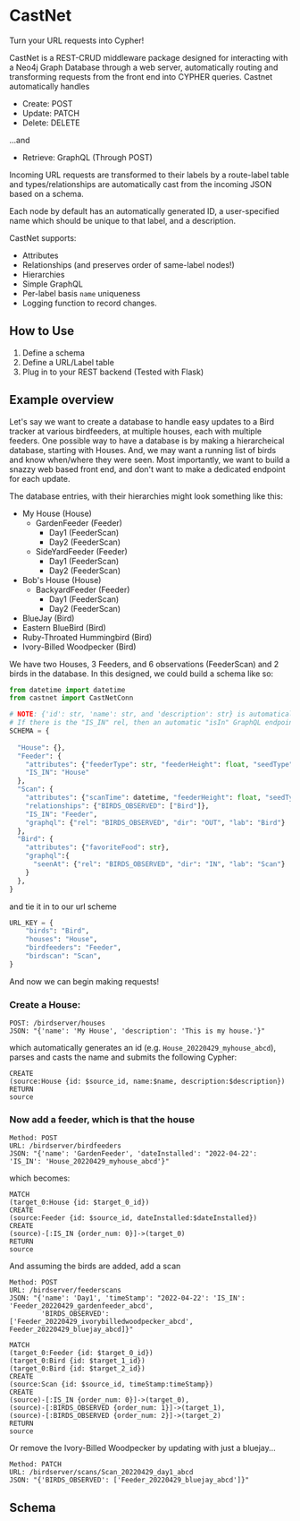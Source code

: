 # CastNet
Turn your URL requests into Cypher!

CastNet is a REST-CRUD middleware package designed for interacting with a Neo4j Graph Database through a web server, automatically routing and transforming requests from the front end into CYPHER queries. Castnet automatically handles
* Create: POST
* Update: PATCH
* Delete: DELETE

...and

* Retrieve: GraphQL (Through POST)

Incoming URL requests are transformed to their labels by a route-label table and types/relationships are automatically cast from the incoming JSON based on a schema.

Each node by default has an automatically generated ID, a user-specified name which should be unique to that label, and a description.

CastNet supports:
* Attributes
* Relationships (and preserves order of same-label nodes!)
* Hierarchies
* Simple GraphQL
* Per-label basis `name` uniqueness
* Logging function to record changes.

## How to Use
1. Define a schema
2. Define a URL/Label table
3. Plug in to your REST backend (Tested with Flask)

## Example overview
Let's say we want to create a database to handle easy updates to a Bird tracker at various birdfeeders, at multiple houses, each with multiple feeders. One possible way to have a database is by making a hierarcheical database, starting with Houses. And, we may want a running list of birds and know when/where they were seen. Most importantly, we want to build a snazzy web based front end, and don't want to make a dedicated endpoint for each update.

The database entries, with their hierarchies might look something like this:

* My House (House)
  * GardenFeeder (Feeder)
    * Day1 (FeederScan)
    * Day2 (FeederScan)
  * SideYardFeeder (Feeder)
    * Day1 (FeederScan)
    * Day2 (FeederScan)
* Bob's House (House)
  * BackyardFeeder (Feeder)
    * Day1 (FeederScan)
    * Day2 (FeederScan)
* BlueJay (Bird)
* Eastern BlueBird (Bird)
* Ruby-Throated Hummingbird (Bird)
* Ivory-Billed Woodpecker (Bird)

We have two Houses, 3 Feeders, and 6 observations (FeederScan) and 2 birds in the database. In this designed, we could build a schema like so:

```python
from datetime import datetime
from castnet import CastNetConn

# NOTE: {'id': str, 'name': str, and 'description': str} is automatically added to attributes
# If there is the "IS_IN" rel, then an automatic "isIn" GraphQL endpoint is created.
SCHEMA = {
  
  "House": {},
  "Feeder": {
    "attributes": {"feederType": str, "feederHeight": float, "seedType": str, "dateInstalled": datetime},
    "IS_IN": "House"
  },
  "Scan": {
    "attributes": {"scanTime": datetime, "feederHeight": float, "seedType": str, "dateInstalled": datetime},
    "relationships": {"BIRDS_OBSERVED": ["Bird"]},
    "IS_IN": "Feeder",
    "graphql": {"rel": "BIRDS_OBSERVED", "dir": "OUT", "lab": "Bird"}
  },
  "Bird": {
    "attributes": {"favoriteFood": str},
    "graphql":{
      "seenAt": {"rel": "BIRDS_OBSERVED", "dir": "IN", "lab": "Scan"}
    }
  },
}
```
and tie it in to our url scheme
```python
URL_KEY = {
    "birds": "Bird",
    "houses": "House",
    "birdfeeders": "Feeder",
    "birdscan": "Scan",
}
```

And now we can begin making requests!

### Create a House:
```
POST: /birdserver/houses
JSON: "{'name': 'My House', 'description': 'This is my house.'}"
``` 
which automatically generates an id (e.g. `House_20220429_myhouse_abcd`), parses and casts the name and submits the following Cypher:
```
CREATE
(source:House {id: $source_id, name:$name, description:$description})
RETURN
source
```
### Now add a feeder, which is that the house
```
Method: POST
URL: /birdserver/birdfeeders
JSON: "{'name': 'GardenFeeder', 'dateInstalled': "2022-04-22': 'IS_IN': 'House_20220429_myhouse_abcd'}"
```
which becomes:
```Cypher
MATCH
(target_0:House {id: $target_0_id})
CREATE
(source:Feeder {id: $source_id, dateInstalled:$dateInstalled})
CREATE
(source)-[:IS_IN {order_num: 0}]->(target_0)
RETURN
source
```
And assuming the birds are added, add a scan
```
Method: POST
URL: /birdserver/feederscans
JSON: "{'name': 'Day1', 'timeStamp': "2022-04-22': 'IS_IN': 'Feeder_20220429_gardenfeeder_abcd',
        'BIRDS_OBSERVED': ['Feeder_20220429_ivorybilledwoodpecker_abcd', Feeder_20220429_bluejay_abcd]}"
```
```Cypher
MATCH
(target_0:Feeder {id: $target_0_id})
(target_0:Bird {id: $target_1_id})
(target_0:Bird {id: $target_2_id})
CREATE
(source:Scan {id: $source_id, timeStamp:timeStamp})
CREATE
(source)-[:IS_IN {order_num: 0}]->(target_0),
(source)-[:BIRDS_OBSERVED {order_num: 1}]->(target_1),
(source)-[:BIRDS_OBSERVED {order_num: 2}]->(target_2)
RETURN
source
```
Or remove the Ivory-Billed Woodpecker by updating with just a bluejay...
```
Method: PATCH
URL: /birdserver/scans/Scan_20220429_day1_abcd
JSON: "{'BIRDS_OBSERVED': ['Feeder_20220429_bluejay_abcd']}"
```
 


## Schema
